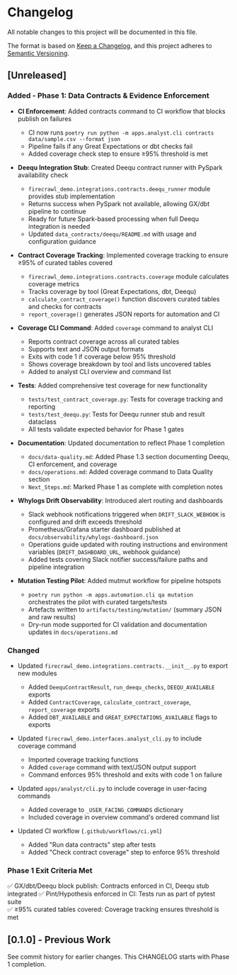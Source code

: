 # Changelog

All notable changes to this project will be documented in this file.

The format is based on [Keep a Changelog](https://keepachangelog.com/en/1.0.0/),
and this project adheres to [Semantic Versioning](https://semver.org/spec/v2.0.0.html).

## [Unreleased]

### Added - Phase 1: Data Contracts & Evidence Enforcement

- **CI Enforcement**: Added contracts command to CI workflow that blocks publish on failures
  - CI now runs `poetry run python -m apps.analyst.cli contracts data/sample.csv --format json`
  - Pipeline fails if any Great Expectations or dbt checks fail
  - Added coverage check step to ensure ≥95% threshold is met

- **Deequ Integration Stub**: Created Deequ contract runner with PySpark availability check
  - `firecrawl_demo.integrations.contracts.deequ_runner` module provides stub implementation
  - Returns success when PySpark not available, allowing GX/dbt pipeline to continue
  - Ready for future Spark-based processing when full Deequ integration is needed
  - Updated `data_contracts/deequ/README.md` with usage and configuration guidance

- **Contract Coverage Tracking**: Implemented coverage tracking to ensure ≥95% of curated tables covered
  - `firecrawl_demo.integrations.contracts.coverage` module calculates coverage metrics
  - Tracks coverage by tool (Great Expectations, dbt, Deequ)
  - `calculate_contract_coverage()` function discovers curated tables and checks for contracts
  - `report_coverage()` generates JSON reports for automation and CI

- **Coverage CLI Command**: Added `coverage` command to analyst CLI
  - Reports contract coverage across all curated tables
  - Supports text and JSON output formats
  - Exits with code 1 if coverage below 95% threshold
  - Shows coverage breakdown by tool and lists uncovered tables
  - Added to analyst CLI overview and command list

- **Tests**: Added comprehensive test coverage for new functionality
  - `tests/test_contract_coverage.py`: Tests for coverage tracking and reporting
  - `tests/test_deequ.py`: Tests for Deequ runner stub and result dataclass
  - All tests validate expected behavior for Phase 1 gates

- **Documentation**: Updated documentation to reflect Phase 1 completion
  - `docs/data-quality.md`: Added Phase 1.3 section documenting Deequ, CI enforcement, and coverage
  - `docs/operations.md`: Added coverage command to Data Quality section
  - `Next_Steps.md`: Marked Phase 1 as complete with completion notes
- **Whylogs Drift Observability**: Introduced alert routing and dashboards
  - Slack webhook notifications triggered when `DRIFT_SLACK_WEBHOOK` is configured and drift exceeds threshold
  - Prometheus/Grafana starter dashboard published at `docs/observability/whylogs-dashboard.json`
  - Operations guide updated with routing instructions and environment variables (`DRIFT_DASHBOARD_URL`, webhook guidance)
  - Added tests covering Slack notifier success/failure paths and pipeline integration
- **Mutation Testing Pilot**: Added mutmut workflow for pipeline hotspots
  - `poetry run python -m apps.automation.cli qa mutation` orchestrates the pilot with curated targets/tests
  - Artefacts written to `artifacts/testing/mutation/` (summary JSON and raw results)
  - Dry-run mode supported for CI validation and documentation updates in `docs/operations.md`

### Changed

- Updated `firecrawl_demo.integrations.contracts.__init__.py` to export new modules
  - Added `DeequContractResult`, `run_deequ_checks`, `DEEQU_AVAILABLE` exports
  - Added `ContractCoverage`, `calculate_contract_coverage`, `report_coverage` exports
  - Added `DBT_AVAILABLE` and `GREAT_EXPECTATIONS_AVAILABLE` flags to exports

- Updated `firecrawl_demo.interfaces.analyst_cli.py` to include coverage command
  - Imported coverage tracking functions
  - Added `coverage` command with text/JSON output support
  - Command enforces 95% threshold and exits with code 1 on failure

- Updated `apps/analyst/cli.py` to include coverage in user-facing commands
  - Added coverage to `_USER_FACING_COMMANDS` dictionary
  - Included coverage in overview command's ordered command list

- Updated CI workflow (`.github/workflows/ci.yml`)
  - Added "Run data contracts" step after tests
  - Added "Check contract coverage" step to enforce 95% threshold

### Phase 1 Exit Criteria Met

✅ GX/dbt/Deequ block publish: Contracts enforced in CI, Deequ stub integrated
✅ Pint/Hypothesis enforced in CI: Tests run as part of pytest suite  
✅ ≥95% curated tables covered: Coverage tracking ensures threshold is met

## [0.1.0] - Previous Work

See commit history for earlier changes. This CHANGELOG starts with Phase 1 completion.
